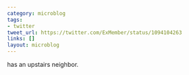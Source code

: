 ```yaml
---
category: microblog
tags:
- twitter
tweet_url: https://twitter.com/ExMember/status/1094104263
links: []
layout: microblog
---
```

has an upstairs neighbor.
